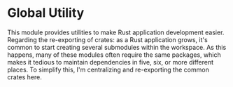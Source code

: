 # Global Utility

This module provides utilities to make Rust application development easier.
Regarding the re-exporting of crates: as a Rust application grows, it's common to start creating several submodules within the workspace. As this happens, many of these modules often require the same packages, which makes it tedious to maintain dependencies in five, six, or more different places. To simplify this, I'm centralizing and re-exporting the common crates here.
